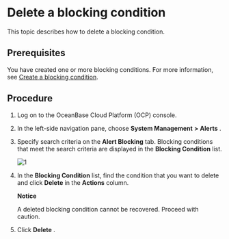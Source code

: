 Delete a blocking condition 
================================================

This topic describes how to delete a blocking condition. 

Prerequisites 
----------------------------------

You have created one or more blocking conditions. For more information, see [Create a blocking condition](../900.alert-management/1400.shielded-alert-1.md).

Procedure 
------------------------------

1. Log on to the OceanBase Cloud Platform (OCP) console.

   

2. In the left-side navigation pane, choose **System Management** **\>** **Alerts** .

   

3. Specify search criteria on the **Alert Blocking** tab. Blocking conditions that meet the search criteria are displayed in the **Blocking Condition** list. 

   ![1](https://help-static-aliyun-doc.aliyuncs.com/assets/img/en-US/3254633561/p440492.png)
   

4. In the **Blocking Condition** list, find the condition that you want to delete and click **Delete** in the **Actions** column. 

   **Notice**

   

   A deleted blocking condition cannot be recovered. Proceed with caution.
   

5. Click **Delete** .

   



